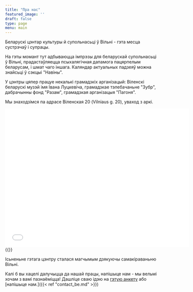 ```yaml
---
title: "Пра нас"
featured_image: ''
draft: false
type: page
menu: main
---
```

Беларускі цэнтар культуры й супольнасьці ў Вільні - гэта месца сустрэчаў і супрацы. 

На гэты момант тут адбываюцца імпрэзы для беларускай супольнасьці ў Вільні, прадастаўляецца псыхалягічная дапамога пацярпелым беларусам, і шмат чаго іншага. Каляндар актуальных падзеяў можна знайсьці ў сэкцыі "Навіны".

У цэнтры цяпер працуе некалькі грамадзкіх арганізацый: Віленскі беларускі музэй імя Івана Луцкевіча, грамадзкае тэлебачаньне "Зубр", дабрачынны фонд "Разам", грамадзкая арганізацыя "Пагоня".

Мы знаходзімся па адрасе Віленская 20 (Vilniaus g. 20), уваход з аркі.  

<iframe src="{{https://www.google.com/maps/embed?pb=!1m18!1m12!1m3!1d1184.8973958925305!2d25.278094216664133!3d54.68420263901202!2m3!1f0!2f0!3f0!3m2!1i1024!2i768!4f13.1!3m3!1m2!1s0x46dd94119edb289b%3A0xa8fa3720437c9bd6!2sVilniaus%20g.%2C%20Vilnius%2001402!5e1!3m2!1sen!2slt!4v1623764446212!5m2!1sen!2slt}}" width="600" height="450" frameborder="0"></iframe>
{{<maps uCTcFQuDTAbXwfaz7>}}

Ісьненьне гэтага цэнтру сталася магчымым дзякуючы самакіраваньню Вільні. 



Калі б вы хацелі далучыцца да нашай працы, напішыце нам - мы вельмі хочам з вамі пазнаёміцца! Дашліце сваю ідэю на [гэтую анкету](https://forms.gle/Rs1b8VGBNotqjVLr5) або [напішыце нам.]({{< ref "contact_be.md" >}}) 